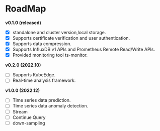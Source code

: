 # RoadMap

**v0.1.0 (released)**

- [x] standalone and cluster version,local storage.
- [x] Supports certificate verification and user authentication.
- [x] Supports data compression.
- [x] Supports  InfluxDB v1 APIs and Prometheus Remote Read/Write APIs.
- [x] Provided monitoring tool ts-monitor.

**v0.2.0 (2022.10)**

- [ ] Supports KubeEdge.
- [ ] Real-time analysis framework.

**v1.0.0 (2022.12)**

- [ ] Time series data prediction.
- [ ] Time series data anomaly detection.
- [ ] Stream
- [ ] Continue Query
- [ ] down-sampling
